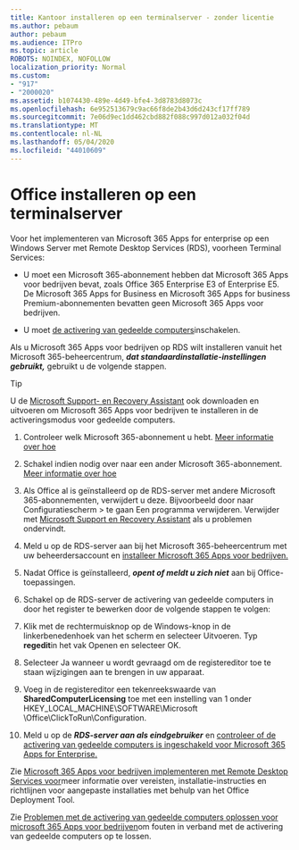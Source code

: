 ```yaml
---
title: Kantoor installeren op een terminalserver - zonder licentie
ms.author: pebaum
author: pebaum
ms.audience: ITPro
ms.topic: article
ROBOTS: NOINDEX, NOFOLLOW
localization_priority: Normal
ms.custom:
- "917"
- "2000020"
ms.assetid: b1074430-489e-4d49-bfe4-3d8783d8073c
ms.openlocfilehash: 6e952513679c9ac66f8de2b43d6d243cf17ff789
ms.sourcegitcommit: 7e06d9ec1dd462cbd882f088c997d012a032f04d
ms.translationtype: MT
ms.contentlocale: nl-NL
ms.lasthandoff: 05/04/2020
ms.locfileid: "44010609"
---
```

# <a name="installing-office-on-a-terminal-server"></a>Office installeren op een terminalserver

Voor het implementeren van Microsoft 365 Apps for enterprise op een Windows Server met Remote Desktop Services (RDS), voorheen Terminal Services:
  
- U moet een Microsoft 365-abonnement hebben dat Microsoft 365 Apps voor bedrijven bevat, zoals Office 365 Enterprise E3 of Enterprise E5. De Microsoft 365 Apps for Business en Microsoft 365 Apps for business Premium-abonnementen bevatten geen Microsoft 365 Apps voor bedrijven.

- U moet [de activering van gedeelde computers](https://docs.microsoft.com/DeployOffice/overview-shared-computer-activation)inschakelen.

Als u Microsoft 365 Apps voor bedrijven op RDS wilt installeren vanuit het Microsoft 365-beheercentrum, ***dat standaardinstallatie-instellingen gebruikt,*** gebruikt u de volgende stappen.

> [!TIP]
> U de [Microsoft Support- en Recovery Assistant](https://aka.ms/SaRA_OfficeSCA_M365Portal) ook downloaden en uitvoeren om Microsoft 365 Apps voor bedrijven te installeren in de activeringsmodus voor gedeelde computers.
  
1. Controleer welk Microsoft 365-abonnement u hebt. [Meer informatie over hoe](https://docs.microsoft.com/office365/admin/admin-overview/what-subscription-do-i-have)

2. Schakel indien nodig over naar een ander Microsoft 365-abonnement. [Meer informatie over hoe](https://docs.microsoft.com/office365/admin/subscriptions-and-billing/switch-to-a-different-plan)

3. Als Office al is geïnstalleerd op de RDS-server met andere Microsoft 365-abonnementen, verwijdert u deze. Bijvoorbeeld door naar Configuratiescherm \> te gaan Een programma verwijderen. Verwijder met [Microsoft Support en Recovery Assistant](https://aka.ms/SARA-OfficeUninstall-Alchemy) als u problemen ondervindt.

4. Meld u op de RDS-server aan bij het Microsoft 365-beheercentrum met uw beheerdersaccount en [installeer Microsoft 365 Apps voor bedrijven.](https://portal.office.com/OLS/MySoftware.aspx)

5. Nadat Office is geïnstalleerd, ***opent of meldt u zich niet*** aan bij Office-toepassingen.

6. Schakel op de RDS-server de activering van gedeelde computers in door het register te bewerken door de volgende stappen te volgen:

1. Klik met de rechtermuisknop op de Windows-knop in de linkerbenedenhoek van het scherm en selecteer Uitvoeren. Typ **regedit**in het vak Openen en selecteer OK.

2. Selecteer Ja wanneer u wordt gevraagd om de registereditor toe te staan wijzigingen aan te brengen in uw apparaat.

3. Voeg in de registereditor een tekenreekswaarde van **SharedComputerLicensing** toe met een instelling van 1 onder HKEY_LOCAL_MACHINE\SOFTWARE\Microsoft \Office\ClickToRun\Configuration.

7. Meld u op de ***RDS-server aan als eindgebruiker*** en [controleer of de activering van gedeelde computers is ingeschakeld voor Microsoft 365 Apps for Enterprise.](https://docs.microsoft.com/DeployOffice/troubleshoot-shared-computer-activation#verify-that-activation-for-microsoft-365-apps-succeeded)

Zie [Microsoft 365 Apps voor bedrijven implementeren met Remote Desktop Services voor](https://docs.microsoft.com/DeployOffice/deploy-microsoft-365-apps-remote-desktop-services)meer informatie over vereisten, installatie-instructies en richtlijnen voor aangepaste installaties met behulp van het Office Deployment Tool.
  
Zie [Problemen met de activering van gedeelde computers oplossen voor microsoft 365 Apps voor bedrijven](https://docs.microsoft.com/DeployOffice/troubleshoot-shared-computer-activation)om fouten in verband met de activering van gedeelde computers op te lossen.
  